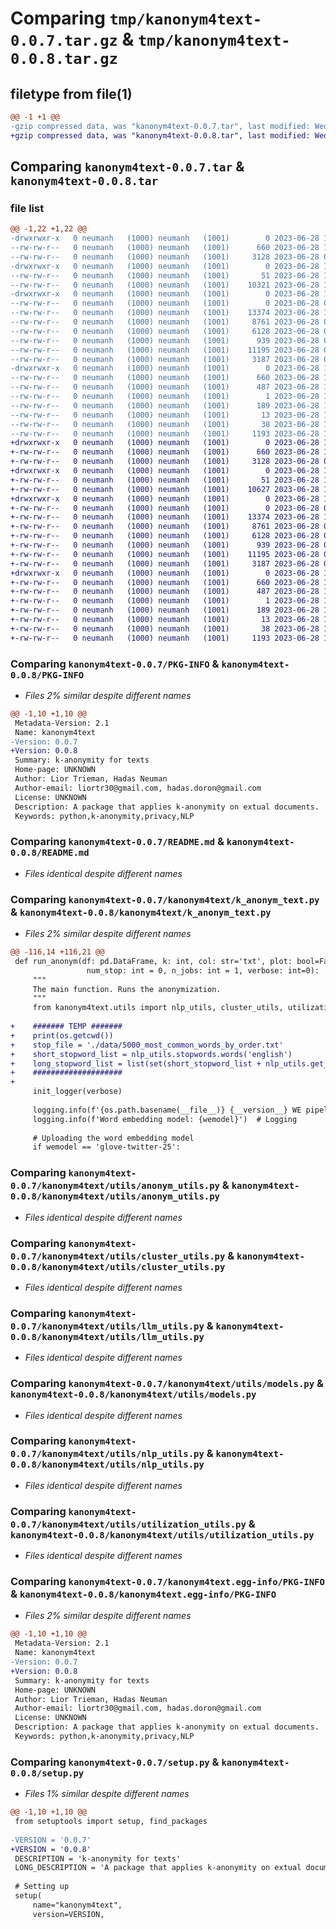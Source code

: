 # Comparing `tmp/kanonym4text-0.0.7.tar.gz` & `tmp/kanonym4text-0.0.8.tar.gz`

## filetype from file(1)

```diff
@@ -1 +1 @@
-gzip compressed data, was "kanonym4text-0.0.7.tar", last modified: Wed Jun 28 12:51:51 2023, max compression
+gzip compressed data, was "kanonym4text-0.0.8.tar", last modified: Wed Jun 28 12:55:12 2023, max compression
```

## Comparing `kanonym4text-0.0.7.tar` & `kanonym4text-0.0.8.tar`

### file list

```diff
@@ -1,22 +1,22 @@
-drwxrwxr-x   0 neumanh   (1000) neumanh   (1001)        0 2023-06-28 12:51:51.032152 kanonym4text-0.0.7/
--rw-rw-r--   0 neumanh   (1000) neumanh   (1001)      660 2023-06-28 12:51:51.032152 kanonym4text-0.0.7/PKG-INFO
--rw-rw-r--   0 neumanh   (1000) neumanh   (1001)     3128 2023-06-28 09:00:50.000000 kanonym4text-0.0.7/README.md
-drwxrwxr-x   0 neumanh   (1000) neumanh   (1001)        0 2023-06-28 12:51:51.032152 kanonym4text-0.0.7/kanonym4text/
--rw-rw-r--   0 neumanh   (1000) neumanh   (1001)       51 2023-06-28 11:09:26.000000 kanonym4text-0.0.7/kanonym4text/__init__.py
--rw-rw-r--   0 neumanh   (1000) neumanh   (1001)    10321 2023-06-28 12:51:44.000000 kanonym4text-0.0.7/kanonym4text/k_anonym_text.py
-drwxrwxr-x   0 neumanh   (1000) neumanh   (1001)        0 2023-06-28 12:51:51.032152 kanonym4text-0.0.7/kanonym4text/utils/
--rw-rw-r--   0 neumanh   (1000) neumanh   (1001)        0 2023-06-28 09:11:15.000000 kanonym4text-0.0.7/kanonym4text/utils/__init__.py
--rw-rw-r--   0 neumanh   (1000) neumanh   (1001)    13374 2023-06-28 12:10:36.000000 kanonym4text-0.0.7/kanonym4text/utils/anonym_utils.py
--rw-rw-r--   0 neumanh   (1000) neumanh   (1001)     8761 2023-06-28 09:09:22.000000 kanonym4text-0.0.7/kanonym4text/utils/cluster_utils.py
--rw-rw-r--   0 neumanh   (1000) neumanh   (1001)     6128 2023-06-28 09:09:21.000000 kanonym4text-0.0.7/kanonym4text/utils/llm_utils.py
--rw-rw-r--   0 neumanh   (1000) neumanh   (1001)      939 2023-06-28 09:09:21.000000 kanonym4text-0.0.7/kanonym4text/utils/models.py
--rw-rw-r--   0 neumanh   (1000) neumanh   (1001)    11195 2023-06-28 09:09:22.000000 kanonym4text-0.0.7/kanonym4text/utils/nlp_utils.py
--rw-rw-r--   0 neumanh   (1000) neumanh   (1001)     3187 2023-06-28 09:09:22.000000 kanonym4text-0.0.7/kanonym4text/utils/utilization_utils.py
-drwxrwxr-x   0 neumanh   (1000) neumanh   (1001)        0 2023-06-28 12:51:51.032152 kanonym4text-0.0.7/kanonym4text.egg-info/
--rw-rw-r--   0 neumanh   (1000) neumanh   (1001)      660 2023-06-28 12:51:50.000000 kanonym4text-0.0.7/kanonym4text.egg-info/PKG-INFO
--rw-rw-r--   0 neumanh   (1000) neumanh   (1001)      487 2023-06-28 12:51:51.000000 kanonym4text-0.0.7/kanonym4text.egg-info/SOURCES.txt
--rw-rw-r--   0 neumanh   (1000) neumanh   (1001)        1 2023-06-28 12:51:50.000000 kanonym4text-0.0.7/kanonym4text.egg-info/dependency_links.txt
--rw-rw-r--   0 neumanh   (1000) neumanh   (1001)      189 2023-06-28 12:51:50.000000 kanonym4text-0.0.7/kanonym4text.egg-info/requires.txt
--rw-rw-r--   0 neumanh   (1000) neumanh   (1001)       13 2023-06-28 12:51:50.000000 kanonym4text-0.0.7/kanonym4text.egg-info/top_level.txt
--rw-rw-r--   0 neumanh   (1000) neumanh   (1001)       38 2023-06-28 12:51:51.032152 kanonym4text-0.0.7/setup.cfg
--rw-rw-r--   0 neumanh   (1000) neumanh   (1001)     1193 2023-06-28 12:51:44.000000 kanonym4text-0.0.7/setup.py
+drwxrwxr-x   0 neumanh   (1000) neumanh   (1001)        0 2023-06-28 12:55:12.853754 kanonym4text-0.0.8/
+-rw-rw-r--   0 neumanh   (1000) neumanh   (1001)      660 2023-06-28 12:55:12.853754 kanonym4text-0.0.8/PKG-INFO
+-rw-rw-r--   0 neumanh   (1000) neumanh   (1001)     3128 2023-06-28 09:00:50.000000 kanonym4text-0.0.8/README.md
+drwxrwxr-x   0 neumanh   (1000) neumanh   (1001)        0 2023-06-28 12:55:12.853754 kanonym4text-0.0.8/kanonym4text/
+-rw-rw-r--   0 neumanh   (1000) neumanh   (1001)       51 2023-06-28 11:09:26.000000 kanonym4text-0.0.8/kanonym4text/__init__.py
+-rw-rw-r--   0 neumanh   (1000) neumanh   (1001)    10627 2023-06-28 12:55:08.000000 kanonym4text-0.0.8/kanonym4text/k_anonym_text.py
+drwxrwxr-x   0 neumanh   (1000) neumanh   (1001)        0 2023-06-28 12:55:12.853754 kanonym4text-0.0.8/kanonym4text/utils/
+-rw-rw-r--   0 neumanh   (1000) neumanh   (1001)        0 2023-06-28 09:11:15.000000 kanonym4text-0.0.8/kanonym4text/utils/__init__.py
+-rw-rw-r--   0 neumanh   (1000) neumanh   (1001)    13374 2023-06-28 12:10:36.000000 kanonym4text-0.0.8/kanonym4text/utils/anonym_utils.py
+-rw-rw-r--   0 neumanh   (1000) neumanh   (1001)     8761 2023-06-28 09:09:22.000000 kanonym4text-0.0.8/kanonym4text/utils/cluster_utils.py
+-rw-rw-r--   0 neumanh   (1000) neumanh   (1001)     6128 2023-06-28 09:09:21.000000 kanonym4text-0.0.8/kanonym4text/utils/llm_utils.py
+-rw-rw-r--   0 neumanh   (1000) neumanh   (1001)      939 2023-06-28 09:09:21.000000 kanonym4text-0.0.8/kanonym4text/utils/models.py
+-rw-rw-r--   0 neumanh   (1000) neumanh   (1001)    11195 2023-06-28 09:09:22.000000 kanonym4text-0.0.8/kanonym4text/utils/nlp_utils.py
+-rw-rw-r--   0 neumanh   (1000) neumanh   (1001)     3187 2023-06-28 09:09:22.000000 kanonym4text-0.0.8/kanonym4text/utils/utilization_utils.py
+drwxrwxr-x   0 neumanh   (1000) neumanh   (1001)        0 2023-06-28 12:55:12.853754 kanonym4text-0.0.8/kanonym4text.egg-info/
+-rw-rw-r--   0 neumanh   (1000) neumanh   (1001)      660 2023-06-28 12:55:12.000000 kanonym4text-0.0.8/kanonym4text.egg-info/PKG-INFO
+-rw-rw-r--   0 neumanh   (1000) neumanh   (1001)      487 2023-06-28 12:55:12.000000 kanonym4text-0.0.8/kanonym4text.egg-info/SOURCES.txt
+-rw-rw-r--   0 neumanh   (1000) neumanh   (1001)        1 2023-06-28 12:55:12.000000 kanonym4text-0.0.8/kanonym4text.egg-info/dependency_links.txt
+-rw-rw-r--   0 neumanh   (1000) neumanh   (1001)      189 2023-06-28 12:55:12.000000 kanonym4text-0.0.8/kanonym4text.egg-info/requires.txt
+-rw-rw-r--   0 neumanh   (1000) neumanh   (1001)       13 2023-06-28 12:55:12.000000 kanonym4text-0.0.8/kanonym4text.egg-info/top_level.txt
+-rw-rw-r--   0 neumanh   (1000) neumanh   (1001)       38 2023-06-28 12:55:12.853754 kanonym4text-0.0.8/setup.cfg
+-rw-rw-r--   0 neumanh   (1000) neumanh   (1001)     1193 2023-06-28 12:53:36.000000 kanonym4text-0.0.8/setup.py
```

### Comparing `kanonym4text-0.0.7/PKG-INFO` & `kanonym4text-0.0.8/PKG-INFO`

 * *Files 2% similar despite different names*

```diff
@@ -1,10 +1,10 @@
 Metadata-Version: 2.1
 Name: kanonym4text
-Version: 0.0.7
+Version: 0.0.8
 Summary: k-anonymity for texts
 Home-page: UNKNOWN
 Author: Lior Trieman, Hadas Neuman
 Author-email: liortr30@gmail.com, hadas.doron@gmail.com
 License: UNKNOWN
 Description: A package that applies k-anonymity on extual documents.
 Keywords: python,k-anonymity,privacy,NLP
```

### Comparing `kanonym4text-0.0.7/README.md` & `kanonym4text-0.0.8/README.md`

 * *Files identical despite different names*

### Comparing `kanonym4text-0.0.7/kanonym4text/k_anonym_text.py` & `kanonym4text-0.0.8/kanonym4text/k_anonym_text.py`

 * *Files 2% similar despite different names*

```diff
@@ -116,14 +116,21 @@
 def run_anonym(df: pd.DataFrame, k: int, col: str='txt', plot: bool=False, wemodel: str = 'fasttext-wiki-news-subwords-300',
                 num_stop: int = 0, n_jobs: int = 1, verbose: int=0):
     """
     The main function. Runs the anonymization.
     """
     from kanonym4text.utils import nlp_utils, cluster_utils, utilization_utils, anonym_utils, models
 
+    ####### TEMP #######
+    print(os.getcwd())
+    stop_file = './data/5000_most_common_words_by_order.txt'
+    short_stopword_list = nlp_utils.stopwords.words('english')
+    long_stopword_list = list(set(short_stopword_list + nlp_utils.get_list_from_file(stop_file, num_stop)))
+    ####################
+
     init_logger(verbose)
 
     logging.info(f'{os.path.basename(__file__)} {__version__} WE pipeline')
     logging.info(f'Word embedding model: {wemodel}')  # Logging
 
     # Uploading the word embedding model
     if wemodel == 'glove-twitter-25':
```

### Comparing `kanonym4text-0.0.7/kanonym4text/utils/anonym_utils.py` & `kanonym4text-0.0.8/kanonym4text/utils/anonym_utils.py`

 * *Files identical despite different names*

### Comparing `kanonym4text-0.0.7/kanonym4text/utils/cluster_utils.py` & `kanonym4text-0.0.8/kanonym4text/utils/cluster_utils.py`

 * *Files identical despite different names*

### Comparing `kanonym4text-0.0.7/kanonym4text/utils/llm_utils.py` & `kanonym4text-0.0.8/kanonym4text/utils/llm_utils.py`

 * *Files identical despite different names*

### Comparing `kanonym4text-0.0.7/kanonym4text/utils/models.py` & `kanonym4text-0.0.8/kanonym4text/utils/models.py`

 * *Files identical despite different names*

### Comparing `kanonym4text-0.0.7/kanonym4text/utils/nlp_utils.py` & `kanonym4text-0.0.8/kanonym4text/utils/nlp_utils.py`

 * *Files identical despite different names*

### Comparing `kanonym4text-0.0.7/kanonym4text/utils/utilization_utils.py` & `kanonym4text-0.0.8/kanonym4text/utils/utilization_utils.py`

 * *Files identical despite different names*

### Comparing `kanonym4text-0.0.7/kanonym4text.egg-info/PKG-INFO` & `kanonym4text-0.0.8/kanonym4text.egg-info/PKG-INFO`

 * *Files 2% similar despite different names*

```diff
@@ -1,10 +1,10 @@
 Metadata-Version: 2.1
 Name: kanonym4text
-Version: 0.0.7
+Version: 0.0.8
 Summary: k-anonymity for texts
 Home-page: UNKNOWN
 Author: Lior Trieman, Hadas Neuman
 Author-email: liortr30@gmail.com, hadas.doron@gmail.com
 License: UNKNOWN
 Description: A package that applies k-anonymity on extual documents.
 Keywords: python,k-anonymity,privacy,NLP
```

### Comparing `kanonym4text-0.0.7/setup.py` & `kanonym4text-0.0.8/setup.py`

 * *Files 1% similar despite different names*

```diff
@@ -1,10 +1,10 @@
 from setuptools import setup, find_packages
 
-VERSION = '0.0.7'
+VERSION = '0.0.8'
 DESCRIPTION = 'k-anonymity for texts'
 LONG_DESCRIPTION = 'A package that applies k-anonymity on extual documents.'
 
 # Setting up
 setup(
     name="kanonym4text",
     version=VERSION,
```

